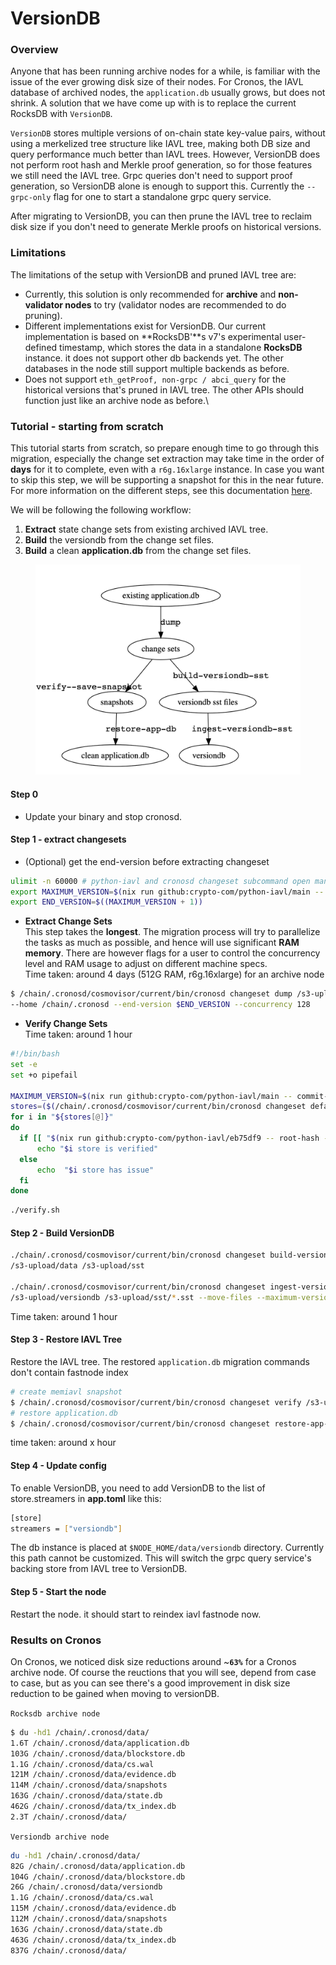 # VersionDB

### Overview

Anyone that has been running archive nodes for a while, is familiar with the issue of the ever growing disk size of their nodes. For Cronos, the IAVL database of archived nodes, the `application.db` usually grows, but does not shrink. A solution that we have come up with is to replace the current RocksDB with `VersionDB`.

`VersionDB` stores multiple versions of on-chain state key-value pairs, without using a merkelized tree structure like IAVL tree, making both DB size and query performance much better than IAVL trees. However, VersionDB does not perform root hash and Merkle proof generation, so for those features we still need the IAVL tree. Grpc queries don't need to support proof generation, so VersionDB alone is enough to support this. Currently the `--grpc-only` flag for one to start a standalone grpc query service.

After migrating to VersionDB, you can then prune the IAVL tree to reclaim disk size if you don't need to generate Merkle proofs on historical versions.



### Limitations

The limitations of the setup with VersionDB and pruned IAVL tree are:

* Currently, this solution is only recommended for **archive** and **non-validator nodes** to try (validator nodes are recommended to do pruning).
* Different implementations exist for VersionDB. Our current implementation is based on **RocksDB'**s v7's experimental user-defined timestamp, which stores the data in a standalone **RocksDB** instance. it does not support other db backends yet. The other databases in the node still support multiple backends as before.
* Does not support `eth_getProof, non-grpc / abci_query` for the historical versions that's pruned in IAVL tree. The other APIs should function just like an archive node as before.\


### Tutorial - starting from scratch

This tutorial starts from scratch, so prepare enough time to go through this migration, especially the change set extraction may take time in the order of **days** for it to complete, even with a `r6g.16xlarge` instance. In case you want to skip this step, we will be supporting a snapshot for this in the near future. For more information on the different steps, see this documentation [here](https://github.com/crypto-org-chain/cronos/wiki/VersionDB-Migration).



We will be following the following workflow:

1. **Extract** state change sets from existing archived IAVL tree.
2. **Build** the versiondb from the change set files.
3. **Build** a clean **application.db** from the change set files.

<figure><img src="../../.gitbook/assets/versiondb (1).png" alt=""><figcaption></figcaption></figure>

#### Step 0

* Update your binary and stop cronosd.&#x20;

#### Step 1 - extract changesets

* (Optional) get the end-version before extracting changeset

```bash
ulimit -n 60000 # python-iavl and cronosd changeset subcommand open many files
export MAXIMUM_VERSION=$(nix run github:crypto-com/python-iavl/main -- commit-infos --db /chain/.chain-maind/data/application.db/ | head -n 1 | awk '{ print $2 }')
export END_VERSION=$((MAXIMUM_VERSION + 1))
```

* **Extract Change Sets**\
  This step takes the **longest**. The migration process will try to parallelize the tasks as much as possible, and hence will use significant **RAM memory**. There are however flags for a user to control the concurrency level and RAM usage to adjust on different machine specs.\
  Time taken: around 4 days (512G RAM, r6g.16xlarge) for an archive node

```bash
$ /chain/.cronosd/cosmovisor/current/bin/cronosd changeset dump /s3-upload/data \
--home /chain/.cronosd --end-version $END_VERSION --concurrency 128
```

* **Verify Change Sets**\
  Time taken: around 1 hour

```bash
#!/bin/bash
set -e
set +o pipefail

MAXIMUM_VERSION=$(nix run github:crypto-com/python-iavl/main -- commit-infos --db /chain/.cronosd/data/application.db/ | head -n 1 | awk '{ print $2 }')
stores=($(/chain/.cronosd/cosmovisor/current/bin/cronosd changeset default-stores --home /chain/.cronosd/))
for i in "${stores[@]}"
do
  if [[ "$(nix run github:crypto-com/python-iavl/eb75df9 -- root-hash --db /chain/.cronosd/data/application.db/ --store $i --version $MAXIMUM_VERSION | awk '{print $2}')" == "$(/chain/.cronosd/cosmovisor/current/bin/cronosd changeset verify /s3-upload/changeset --stores $i | tail -1 | jq -r ".storeInfos[] | select(.name == \\"$i\\") | .commitId.hash" | base64 -d | xxd -p -c 32)" ]]; then
      echo "$i store is verified"
  else
      echo  "$i store has issue"
  fi
done
```

```bash
./verify.sh

```

#### Step 2 - **Build VersionDB**

```bash
./chain/.cronosd/cosmovisor/current/bin/cronosd changeset build-versiondb-sst \
/s3-upload/data /s3-upload/sst

./chain/.cronosd/cosmovisor/current/bin/cronosd changeset ingest-versiondb-sst \
/s3-upload/versiondb /s3-upload/sst/*.sst --move-files --maximum-version $MAXIMUM_VERSION

```

Time taken: around 1 hour



#### Step 3 - **Restore IAVL Tree**

Restore the IAVL tree. The restored `application.db` migration commands don't contain fastnode index

```bash
# create memiavl snapshot
$ /chain/.cronosd/cosmovisor/current/bin/cronosd changeset verify /s3-upload/data --save-snapshot /s3-upload/snapshot
# restore application.db
$ /chain/.cronosd/cosmovisor/current/bin/cronosd changeset restore-app-db /s3-upload/snapshot /s3-upload/application.db
```

time taken: around x hour



#### Step 4 - **Update config**

To enable VersionDB, you need to add VersionDB to the list of store.streamers in **app.toml** like this:

```bash
[store]
streamers = ["versiondb"]
```

The db instance is placed at `$NODE_HOME/data/versiondb` directory. Currently this path cannot be customized. This will switch the grpc query service's backing store from IAVL tree to VersionDB.



#### Step 5 - Start the node

Restart the node. it should start to reindex iavl fastnode now.



### Results on Cronos

On Cronos, we noticed disk size reductions around \~**`63%`** for a Cronos archive node. Of course the reuctions that you will see, depend from case to case, but as you can see there's a good improvement in disk size reduction to be gained when moving to versionDB.

`Rocksdb archive node`

```bash
$ du -hd1 /chain/.cronosd/data/
1.6T /chain/.cronosd/data/application.db
103G /chain/.cronosd/data/blockstore.db
1.1G /chain/.cronosd/data/cs.wal
121M /chain/.cronosd/data/evidence.db
114M /chain/.cronosd/data/snapshots
163G /chain/.cronosd/data/state.db
462G /chain/.cronosd/data/tx_index.db
2.3T /chain/.cronosd/data/
```



`Versiondb archive node`

```bash
du -hd1 /chain/.cronosd/data/
82G /chain/.cronosd/data/application.db
104G /chain/.cronosd/data/blockstore.db
26G /chain/.cronosd/data/versiondb
1.1G /chain/.cronosd/data/cs.wal
115M /chain/.cronosd/data/evidence.db
112M /chain/.cronosd/data/snapshots
163G /chain/.cronosd/data/state.db
463G /chain/.cronosd/data/tx_index.db
837G /chain/.cronosd/data/
```
